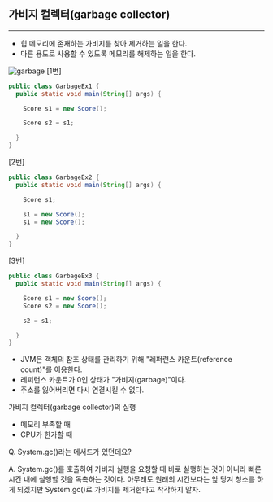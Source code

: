## 가비지 컬렉터(garbage collector)

---

- 힙 메모리에 존재하는 가비지를 찾아 제거하는 일을 한다.
- 다른 용도로 사용할 수 있도록 메모리를 해제하는 일을 한다.

![garbage](https://user-images.githubusercontent.com/86590036/126955196-1822df29-d79c-4bd7-84d2-c4158f04542b.jpg)
[1번]

```java
public class GarbageEx1 {
  public static void main(String[] args) {

    Score s1 = new Score();

    Score s2 = s1;

  }
}
```

[2번]

```java
public class GarbageEx2 {
  public static void main(String[] args) {

    Score s1;

    s1 = new Score();
    s1 = new Score();

  }
}
```

[3번]

```java
public class GarbageEx3 {
  public static void main(String[] args) {

    Score s1 = new Score();
    Score s2 = new Score();

    s2 = s1;

  }
}
```

- JVM은 객체의 참조 상태를 관리하기 위해 "레퍼런스 카운트(reference count)"를 이용한다.
- 레퍼런스 카운트가 0인 상태가 "가비지(garbage)"이다.
- 주소를 잃어버리면 다시 연결시킬 수 없다.

가비지 컬렉터(garbage collector)의 실행

- 메모리 부족할 때
- CPU가 한가할 때

Q. System.gc()라는 메서드가 있던데요?

A. System.gc()를 호출하여 가비지 실행을 요청할 때
바로 실행하는 것이 아니라 빠른 시간 내에 실행할 것을 독촉하는 것이다.
아무래도 원래의 시간보다는 앞 당겨 청소를 하게 되겠지만 System.gc()로 가비지를 제거한다고 착각하지 말자.

